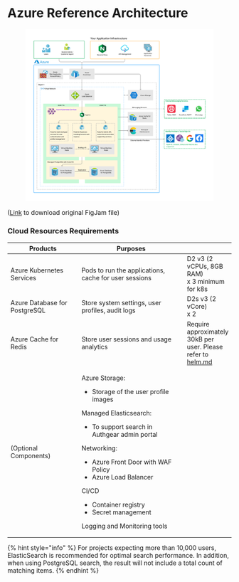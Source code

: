 # Azure Reference Architecture

<figure><img src="../../.gitbook/assets/authgear-infra-azure.png" alt=""><figcaption></figcaption></figure>

([Link](https://oursky.notion.site/Authgear-Reference-Architecture-Public-Page-099f15d621784f9299c86a6dcf55bade) to download original FigJam file)

### Cloud Resources Requirements

<table data-full-width="false"><thead><tr><th width="188">Products</th><th width="309">Purposes</th><th></th></tr></thead><tbody><tr><td>Azure Kubernetes Services</td><td>Pods to run the applications, cache for user sessions</td><td>D2 v3 (2 vCPUs, 8GB RAM)<br>x 3 minimum for k8s</td></tr><tr><td>Azure Database for PostgreSQL</td><td>Store system settings, user profiles, audit logs</td><td>D2s v3 (2 vCore)<br>x 2</td></tr><tr><td>Azure Cache for Redis</td><td>Store user sessions and usage analytics</td><td>Require approximately 30kB per user. Please refer to <a data-mention href="../helm.md">helm.md</a></td></tr><tr><td>(Optional Components)</td><td><p>Azure Storage:</p><ul><li>Storage of the user profile images</li></ul><p>Managed Elasticsearch:</p><ul><li>To support search in Authgear admin portal</li></ul><p>Networking:</p><ul><li>Azure Front Door with WAF Policy</li><li>Azure Load Balancer</li></ul><p>CI/CD</p><ul><li>Container registry</li><li>Secret management</li></ul><p>Logging and Monitoring tools</p></td><td></td></tr></tbody></table>

{% hint style="info" %}
For projects expecting more than 10,000 users, ElasticSearch is recommended for optimal search performance. In addition, when using PostgreSQL search, the result will not include a total count of matching items.
{% endhint %}

